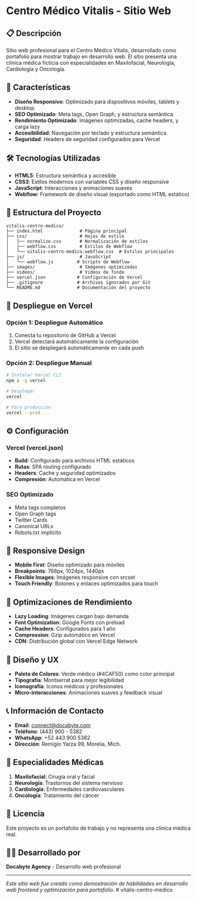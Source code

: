 # Centro Médico Vitalis - Sitio Web

## 📋 Descripción

Sitio web profesional para el Centro Médico Vitalis, desarrollado como portafolio para mostrar trabajo en desarrollo web. El sitio presenta una clínica médica ficticia con especialidades en Maxilofacial, Neurología, Cardiología y Oncología.

## 🚀 Características

- **Diseño Responsivo**: Optimizado para dispositivos móviles, tablets y desktop
- **SEO Optimizado**: Meta tags, Open Graph, y estructura semántica
- **Rendimiento Optimizado**: Imágenes optimizadas, cache headers, y carga lazy
- **Accesibilidad**: Navegación por teclado y estructura semántica
- **Seguridad**: Headers de seguridad configurados para Vercel

## 🛠️ Tecnologías Utilizadas

- **HTML5**: Estructura semántica y accesible
- **CSS3**: Estilos modernos con variables CSS y diseño responsive
- **JavaScript**: Interacciones y animaciones suaves
- **Webflow**: Framework de diseño visual (exportado como HTML estático)

## 📁 Estructura del Proyecto

```
vitalis-centro-medico/
├── index.html              # Página principal
├── css/                    # Hojas de estilo
│   ├── normalize.css       # Normalización de estilos
│   ├── webflow.css         # Estilos de Webflow
│   └── vitalis-centro-medico.webflow.css  # Estilos principales
├── js/                     # JavaScript
│   └── webflow.js         # Scripts de Webflow
├── images/                 # Imágenes optimizadas
├── videos/                 # Videos de fondo
├── vercel.json            # Configuración de Vercel
├── .gitignore             # Archivos ignorados por Git
└── README.md              # Documentación del proyecto
```

## 🚀 Despliegue en Vercel

### Opción 1: Despliegue Automático
1. Conecta tu repositorio de GitHub a Vercel
2. Vercel detectará automáticamente la configuración
3. El sitio se desplegará automáticamente en cada push

### Opción 2: Despliegue Manual
```bash
# Instalar Vercel CLI
npm i -g vercel

# Desplegar
vercel

# Para producción
vercel --prod
```

## ⚙️ Configuración

### Vercel (vercel.json)
- **Build**: Configurado para archivos HTML estáticos
- **Rutas**: SPA routing configurado
- **Headers**: Cache y seguridad optimizados
- **Compresión**: Automática en Vercel

### SEO Optimizado
- Meta tags completos
- Open Graph tags
- Twitter Cards
- Canonical URLs
- Robots.txt implícito

## 📱 Responsive Design

- **Mobile First**: Diseño optimizado para móviles
- **Breakpoints**: 768px, 1024px, 1440px
- **Flexible Images**: Imágenes responsive con srcset
- **Touch Friendly**: Botones y enlaces optimizados para touch

## 🔧 Optimizaciones de Rendimiento

- **Lazy Loading**: Imágenes cargan bajo demanda
- **Font Optimization**: Google Fonts con preload
- **Cache Headers**: Configurados para 1 año
- **Compression**: Gzip automático en Vercel
- **CDN**: Distribución global con Vercel Edge Network

## 🎨 Diseño y UX

- **Paleta de Colores**: Verde médico (#4CAF50) como color principal
- **Tipografía**: Montserrat para mejor legibilidad
- **Iconografía**: Iconos médicos y profesionales
- **Micro-interacciones**: Animaciones suaves y feedback visual

## 📞 Información de Contacto

- **Email**: connect@docabyte.com
- **Teléfono**: (443) 900 - 5382
- **WhatsApp**: +52 443 900 5382
- **Dirección**: Remigio Yarza 99, Morelia, Mich.

## 🏥 Especialidades Médicas

1. **Maxilofacial**: Cirugía oral y facial
2. **Neurología**: Trastornos del sistema nervioso
3. **Cardiología**: Enfermedades cardiovasculares
4. **Oncología**: Tratamiento del cáncer

## 📄 Licencia

Este proyecto es un portafolio de trabajo y no representa una clínica médica real.

## 👨‍💻 Desarrollado por

**Docabyte Agency** - Desarrollo web profesional

---

*Este sitio web fue creado como demostración de habilidades en desarrollo web frontend y optimización para portafolio.* #   v i t a l i s - c e n t r o - m e d i c o  
 
